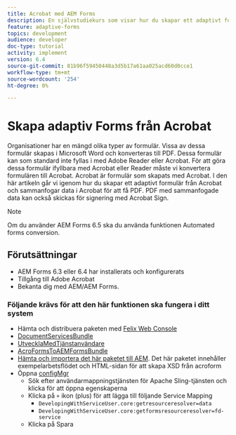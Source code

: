 ```yaml
---
title: Acrobat med AEM Forms
description: En självstudiekurs som visar hur du skapar ett adaptivt formulär med Acrobat och sammanfogar data för att få ett PDF. PDF med sammanfogade data kan sedan skickas för signering med Acrobat Sign.
feature: adaptive-forms
topics: development
audience: developer
doc-type: tutorial
activity: implement
version: 6.4
source-git-commit: 81b96f59450448a3d5b17a61aa025acd60d0cce1
workflow-type: tm+mt
source-wordcount: '254'
ht-degree: 0%

---
```



# Skapa adaptiv Forms från Acrobat

Organisationer har en mängd olika typer av formulär. Vissa av dessa formulär skapas i Microsoft Word och konverteras till PDF. Dessa formulär kan som standard inte fyllas i med Adobe Reader eller Acrobat. För att göra dessa formulär ifyllbara med Acrobat eller Reader måste vi konvertera formulären till Acrobat. Acrobat är formulär som skapats med Acrobat. I den här artikeln går vi igenom hur du skapar ett adaptivt formulär från Acrobat och sammanfogar data i Acrobat för att få PDF. PDF med sammanfogade data kan också skickas för signering med Acrobat Sign.

>[!NOTE]
>
>Om du använder AEM Forms 6.5 ska du använda funktionen Automated forms conversion.

## Förutsättningar

* AEM Forms 6.3 eller 6.4 har installerats och konfigurerats
* Tillgång till Adobe Acrobat
* Bekanta dig med AEM/AEM Forms.

### Följande krävs för att den här funktionen ska fungera i ditt system

* Hämta och distribuera paketen med [Felix Web Console](http://localhost:4502/system/console/bundles)
* [DocumentServicesBundle](/help/forms/assets/common-osgi-bundles/AEMFormsDocumentServices.core-1.0-SNAPSHOT.jar)
* [UtvecklaMedTjänstanvändare](/help/forms/assets/common-osgi-bundles/DevelopingWithServiceUser.jar)
* [AcroFormsToAEMFormsBundle](https://forms.enablementadobe.com/content/DemoServerBundles/AcroFormToAEMForm.core-1.0-SNAPSHOT.jar)
* [Hämta och importera det här paketet till AEM](assets/acro-form-aem-form.zip). Det här paketet innehåller exempelarbetsflödet och HTML-sidan för att skapa XSD från acroform
* Öppna [configMgr](http://localhost:4502/system/console/configMgr)
   * Sök efter användarmappningstjänsten för Apache Sling-tjänsten och klicka för att öppna egenskaperna
   * Klicka på `+` ikon (plus) för att lägga till följande Service Mapping
      * `DevelopingWithServiceUser.core:getresourceresolver=data`
      * `DevelopingWithServiceUser.core:getformsresourceresolver=fd-service`
   * Klicka på Spara

